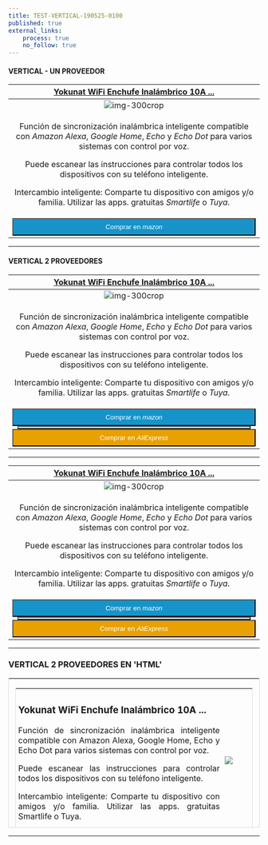 ```yaml
---
title: TEST-VERTICAL-190525-0100
published: true
external_links:
    process: true
    no_follow: true
---
```


#### VERTICAL - UN PROVEEDOR

| [**Yokunat WiFi Enchufe Inalámbrico 10A ...**](https://amzn.to/2EsbFmi)  |
|:------:|
| <div> ![img-300crop][amzn-yokunat] </div> |
| <p>Función de sincronización inalámbrica inteligente compatible con _Amazon Alexa_, _Google Home_, _Echo_ y _Echo Dot_ para varios sistemas con control por voz.</p> <p>Puede escanear las instrucciones para controlar todos los dispositivos con su teléfono inteligente.</p> <p>Intercambio inteligente: Comparte tu dispositivo con amigos y/o familia. Utilizar las apps. gratuitas _Smartlife_ o _Tuya_.</p> |
|  <div>  <a href="https://amzn.to/2EsbFmi" alt="amazon-link" target="_blank"><button type="button" style="color:#fff;background-color:#1694CA;width:100%;height:35px;">Comprar en <i class="fa fa-amazon fa-lg">mazon</i></button></a> </div> |

---

#### VERTICAL 2 PROVEEDORES

| [**Yokunat WiFi Enchufe Inalámbrico 10A ...**](https://amzn.to/2EsbFmi)  |
|:------:|
| <div> ![img-300crop][amzn-yokunat] </div> |
| <p>Función de sincronización inalámbrica inteligente compatible con _Amazon Alexa_, _Google Home_, _Echo_ y _Echo Dot_ para varios sistemas con control por voz.</p> <p>Puede escanear las instrucciones para controlar todos los dispositivos con su teléfono inteligente.</p> <p>Intercambio inteligente: Comparte tu dispositivo con amigos y/o familia. Utilizar las apps. gratuitas _Smartlife_ o _Tuya_.</p> |
|  <div> <a href="https://amzn.to/2EsbFmi" alt="amazon-link" target="_blank"><button type="button" style="color:#fff;background-color:#1694CA;width:100%;height:35px;">Comprar en <i class="fa fa-amazon fa-lg">mazon</i></button> </a> </div> <button type="button" style="color:#transparent;background-color:transparent;opacity:0.9;width:96%;height:0px;"> <div> <a href="#" alt="AlieExpress-link" target="_blank"> <button type="button" style="color:#fff;background-color:#e8a100;width:100%;height:35px;">Comprar en <i class="fa fa-shopping-cart  fa-lg"> AliExpress</i></button></a> </div> |
    
---

| [**Yokunat WiFi Enchufe Inalámbrico 10A ...**](https://amzn.to/2EsbFmi)  |
|:------:|
| <div> ![img-300crop][amzn-yokunat] </div> |
| <p>Función de sincronización inalámbrica inteligente compatible con _Amazon Alexa_, _Google Home_, _Echo_ y _Echo Dot_ para varios sistemas con control por voz.</p> <p>Puede escanear las instrucciones para controlar todos los dispositivos con su teléfono inteligente.</p> <p>Intercambio inteligente: Comparte tu dispositivo con amigos y/o familia. Utilizar las apps. gratuitas _Smartlife_ o _Tuya_.</p> |
|  <div> <a href="https://amzn.to/2EsbFmi" alt="amazon-link" target="_blank"><button type="button" style="color:#fff;background-color:#1694CA;width:100%;height:35px;">Comprar en <i class="fa fa-amazon fa-lg">mazon</i></button> </a> </div> <button type="button" style="color:#transparent;background-color:transparent;opacity:0.9;width:96%;height:0px;"> <div> <a href="#" alt="AlieExpress-link" target="_blank"> <button type="button" style="color:#fff;background-color:#e8a100;width:100%;height:35px;">Comprar en <i class="fa fa-shopping-cart  fa-lg"> AliExpress</i></button></a> </div> |
    
---

### VERTICAL 2 PROVEEDORES EN 'HTML'
    
<div align="center">
<table style="width: 100%; min-width: 350px; max-width: 900px;  max-height: 300px; border: 1px solid #dddddd;">
<tbody>
<tr>
<td>
<div align="center">
<table style="width: 98%; border: 1px solid #dddddd; align: center;  max-height: 300px;">
<tbody>
<tr>
<td style="min-width: 250px; padding: 5px;">
<h3>Yokunat WiFi Enchufe Inalámbrico 10A ...</h3>
<p style="text-align: justify;">Función de sincronización inalámbrica inteligente compatible con Amazon Alexa, Google Home, Echo y Echo Dot para varios sistemas con control por voz.</p>
<p style="text-align: justify;">Puede escanear las instrucciones para controlar todos los dispositivos con su teléfono inteligente.</p>
<p style="text-align: justify;">Intercambio inteligente: Comparte tu dispositivo con amigos y/o familia. Utilizar las apps. gratuitas Smartlife o Tuya.</p>
</td>
<td style="min-width: 50px; padding: 5px;"><img src="https://domotizarmicasa.com/user/pages/03.enchufes-Inteligentes/02.regletas-wifi/iraza.png" style="display: block; margin-left: auto; margin-right: auto; max-width: 200px; min-width: 50px;" /></td>
</tr>
<tr></tr>
</tbody>
</table>
</div>
</td>
</tr>
<tr>
<td>
<div><a href="https://amzn.to/2EsbFmi" alt="amazon-link" target="_blank" rel="noopener"><button type="button" style="color: #fff; background-color: #1694ca; width: 100%; height: 35px;">Comprar en <i class="fa fa-amazon fa-lg">mazon</i></button> </a></div>
<div><a href="#" alt="AlieExpress-link" target="_blank"><button type="button" style="color: #fff; background-color: #e8a100; width: 100%; height: 35px;">Comprar en <i class="fa fa-shopping-cart  fa-lg"> AliExpress</i></button></a></div>
</td>
</tr>
</tbody>
</table>
</div>    
    
---

<!--- REFERENCIA A IMAGENES AL PIE DEl ARTICULO --->

[amzn-yokunat]: user://pages/03.enchufes-Inteligentes/04.enchufes-wifi-genericos/Yokunat.png?lightbox=1024&cropResize=300,300
